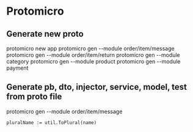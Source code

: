 # Protomicro

## Generate new proto

protomicro new app
protomicro gen --module order/item/message
protomicro gen --module order/item/return
protomicro gen --module category
protomicro gen --module product
protomicro gen --module payment

## Generate pb, dto, injector, service, model, test from proto file

protomicro gen --module order/item/message

```
pluralName := util.ToPlural(name)
```